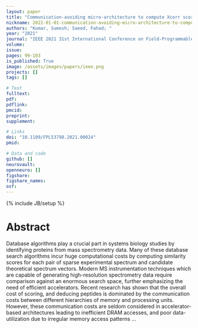 ```yaml
---
layout: paper
title: "Communication-avoiding micro-architecture to compute Xcorr scores for peptide identification"
nickname: 2021-01-01-communication-avoiding-micro-architecture-to-compute-xcorr-scores-for-peptide-identification
authors: "Kumar, Sumesh; Saeed, Fahad; "
year: "2021"
journal: "IEEE 2021 31st International Conference on Field-Programmable Logic and Applications (FPL)"
volume: 
issue:
pages: 99-103
is_published: True
image: /assets/images/papers/ieee.png
projects: []
tags: []

# Text
fulltext:
pdf:
pdflink:
pmcid:
preprint: 
supplement:

# Links
doi: "10.1109/FPL53798.2021.00024"
pmid:

# Data and code
github: []
neurovault:
openneuro: []
figshare:
figshare_names:
osf:
---
```

{% include JB/setup %}

# Abstract

Database algorithms play a crucial part in systems biology studies by identifying proteins from mass spectrometry data. Many of these database search algorithms incur huge computational costs by computing similarity scores for each pair of sparse experimental spectrum and candidate theoretical spectrum vectors. Modern MS instrumentation techniques which are capable of generating high-resolution spectrometry data require comparison against an enormous search space, further emphasizing the need of efficient accelerators. Recent research has shown that the overall cost of scoring, and deducing peptides is dominated by the communication costs between different hierarchies of memory and processing units. However, these communication costs are seldom considered in accelerator-based architectures leading to inefficient DRAM accesses, and poor data-utilization due to irregular memory access patterns …
